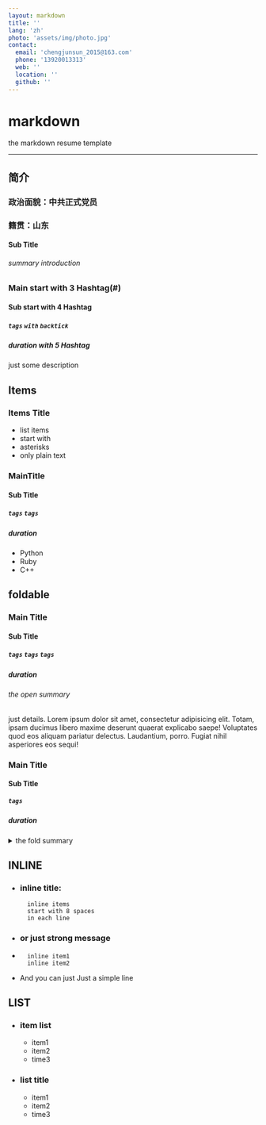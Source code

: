 ```yaml
---
layout: markdown
title: ''
lang: 'zh'
photo: 'assets/img/photo.jpg'
contact:
  email: 'chengjunsun_2015@163.com'
  phone: '13920013313'
  web: ''
  location: ''
  github: ''
---
```


# markdown
the markdown resume template

-----------

## 简介

### 政治面貌：中共正式党员
### 籍贯：山东
#### Sub Title
###### summary introduction

### Main start with 3 Hashtag(#)
#### Sub start with 4 Hashtag 
##### `tags` `with` `backtick`
##### duration with 5 Hashtag
just some description


## Items

### Items Title
* list items
* start with
* asterisks
* only plain text

### MainTitle
#### Sub Title
##### `tags` `tags`
##### duration
* Python
* Ruby
* C++

## foldable
### Main Title
#### Sub Title
##### `tags` `tags` `tags`
##### duration
###### the open summary
just details.
Lorem ipsum dolor sit amet, consectetur adipisicing elit. Totam, ipsam ducimus libero maxime deserunt quaerat explicabo saepe! Voluptates quod eos aliquam pariatur delectus. Laudantium, porro. Fugiat nihil asperiores eos sequi!


### Main Title
#### Sub Title
##### `tags`
##### duration
<details>
 <summary>the fold summary</summary>
  details with summary
  Lorem ipsum dolor sit amet, consectetur adipisicing elit. Totam, ipsam ducimus libero maxime deserunt quaerat explicabo saepe! Voluptates quod eos aliquam pariatur delectus. Laudantium, porro. Fugiat nihil asperiores eos sequi!
</details>


## INLINE

* ### inline title:
        inline items
        start with 8 spaces
        in each line
* ### or just strong message
* 
        inline item1
        inline item2
*  And you can just Just a simple line

## LIST

* ### item list
    * item1
    * item2
    * time3
* ### list title
    * item1
    * item2
    * time3

